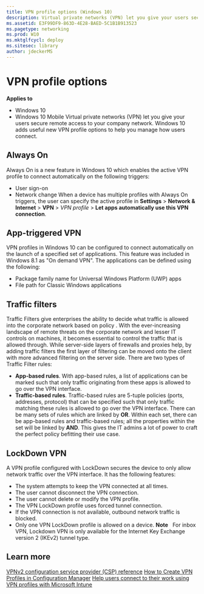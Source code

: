 ```yaml
---
title: VPN profile options (Windows 10)
description: Virtual private networks (VPN) let you give your users secure remote access to your company network. Windows 10 adds useful new VPN profile options to help you manage how users connect.
ms.assetid: E3F99DF9-863D-4E28-BAED-5C1B1B913523
ms.pagetype: networking
ms.prod: W10
ms.mktglfcycl: deploy
ms.sitesec: library
author: jdeckerMS
---
```

# VPN profile options
**Applies to**
-   Windows 10
-   Windows 10 Mobile
Virtual private networks (VPN) let you give your users secure remote access to your company network. Windows 10 adds useful new VPN profile options to help you manage how users connect.
## Always On
Always On is a new feature in Windows 10 which enables the active VPN profile to connect automatically on the following triggers:
-   User sign-on
-   Network change
When a device has multiple profiles with Always On triggers, the user can specify the active profile in **Settings** &gt; **Network & Internet** &gt; **VPN** &gt; *VPN profile* &gt; **Let apps automatically use this VPN connection**.
## App-triggered VPN
VPN profiles in Windows 10 can be configured to connect automatically on the launch of a specified set of applications. This feature was included in Windows 8.1 as "On demand VPN". The applications can be defined using the following:
-   Package family name for Universal Windows Platform (UWP) apps
-   File path for Classic Windows applications
## Traffic filters
Traffic Filters give enterprises the ability to decide what traffic is allowed into the corporate network based on policy . With the ever-increasing landscape of remote threats on the corporate network and lesser IT controls on machines, it becomes essential to control the traffic that is allowed through. While server-side layers of firewalls and proxies help, by adding traffic filters the first layer of filtering can be moved onto the client with more advanced filtering on the server side. There are two types of Traffic Filter rules:
-   **App-based rules**. With app-based rules, a list of applications can be marked such that only traffic originating from these apps is allowed to go over the VPN interface.
-   **Traffic-based rules**. Traffic-based rules are 5-tuple policies (ports, addresses, protocol) that can be specified such that only traffic matching these rules is allowed to go over the VPN interface.
There can be many sets of rules which are linked by **OR**. Within each set, there can be app-based rules and traffic-based rules; all the properties within the set will be linked by **AND**. This gives the IT admins a lot of power to craft the perfect policy befitting their use case.
## LockDown VPN
A VPN profile configured with LockDown secures the device to only allow network traffic over the VPN interface. It has the following features:
-   The system attempts to keep the VPN connected at all times.
-   The user cannot disconnect the VPN connection.
-   The user cannot delete or modify the VPN profile.
-   The VPN LockDown profile uses forced tunnel connection.
-   If the VPN connection is not available, outbound network traffic is blocked.
-   Only one VPN LockDown profile is allowed on a device.
**Note**  
For inbox VPN, Lockdown VPN is only available for the Internet Key Exchange version 2 (IKEv2) tunnel type.
 
## Learn more
[VPNv2 configuration service provider (CSP) reference](http://go.microsoft.com/fwlink/p/?LinkId=617588)
[How to Create VPN Profiles in Configuration Manager](http://go.microsoft.com/fwlink/p/?LinkId=618028)
[Help users connect to their work using VPN profiles with Microsoft Intune](http://go.microsoft.com/fwlink/p/?LinkId=618029)
 
 
